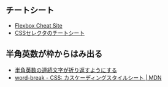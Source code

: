 ## チートシート

- [Flexbox Cheat Site](https://kuroppe1819.github.io/flexbox-cheat-site/)
- [CSSセレクタのチートシート](https://webliker.info/css-selector-cheat-sheet/)

## 半角英数が枠からはみ出る

- [半角英数の連続文字が折り返すようにする](https://accelboon.com/tn/css-%E5%8D%8A%E8%A7%92%E8%8B%B1%E6%95%B0%E3%81%AE%E9%80%A3%E7%B6%9A%E6%96%87%E5%AD%97%E3%81%8C%E6%8A%98%E3%82%8A%E8%BF%94%E3%81%99%E3%82%88%E3%81%86%E3%81%AB%E3%81%99%E3%82%8B/)
- [word-break - CSS: カスケーディングスタイルシート | MDN](https://developer.mozilla.org/ja/docs/Web/CSS/word-break)
